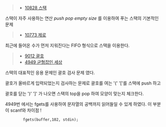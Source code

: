 > - [10828 스택](https://www.acmicpc.net/problem/10828)

스택이 자주 사용하는 연산 *push pop empty size* 를 이용하여 푸는 스택의 기본적인 문제

> - [10773 제로](https://www.acmicpc.net/problem/10773)
 
최근에 들어온 수가 먼저 지워진다는 FIFO 형식으로 스택을 이용한다.

> - [9012 괄호](https://www.acmicpc.net/problem/9012)
> - [4949 균형잡인 세상](https://www.acmicpc.net/problem/4949)

스택의 대표적인 응용 문제인 괄호 검사 문제 였다. 

괄호가 올바르게 입력되었는지 검사하는 문제로 괄호를 여는 '(' '['를 스택에 push 하고 

괄호를 닫는 ')' ']' 가 나오면 스택의 top을 pop 하여 모양이 맞는지 체크한다. 

4949번 에서는 fgets를 사용하여 문자열의 공백까지 읽어들일 수 있게 하였다. 이 부분이 scanf와 차이점 ! 
```
		fgets(buffer,102, stdin);
```